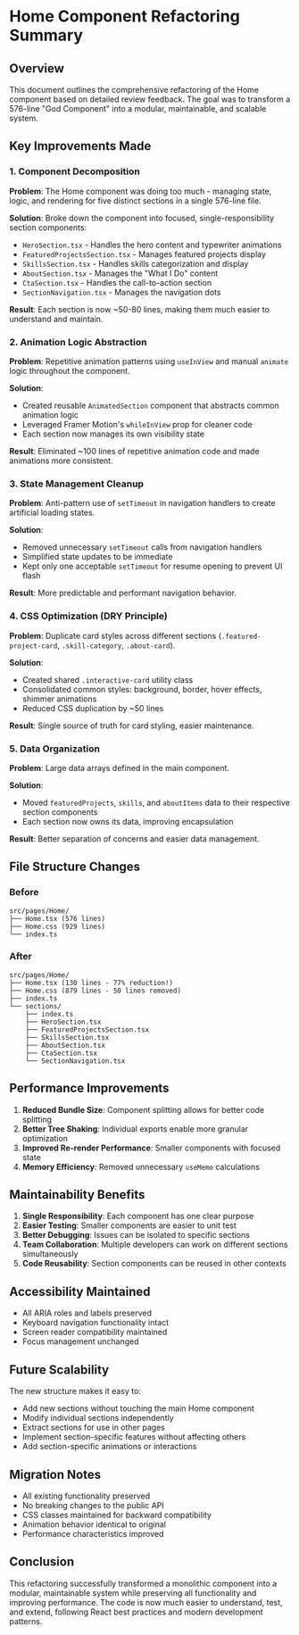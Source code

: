 # Home Component Refactoring Summary

## Overview
This document outlines the comprehensive refactoring of the Home component based on detailed review feedback. The goal was to transform a 576-line "God Component" into a modular, maintainable, and scalable system.

## Key Improvements Made

### 1. Component Decomposition
**Problem**: The Home component was doing too much - managing state, logic, and rendering for five distinct sections in a single 576-line file.

**Solution**: Broke down the component into focused, single-responsibility section components:

- `HeroSection.tsx` - Handles the hero content and typewriter animations
- `FeaturedProjectsSection.tsx` - Manages featured projects display
- `SkillsSection.tsx` - Handles skills categorization and display
- `AboutSection.tsx` - Manages the "What I Do" content
- `CtaSection.tsx` - Handles the call-to-action section
- `SectionNavigation.tsx` - Manages the navigation dots

**Result**: Each section is now ~50-80 lines, making them much easier to understand and maintain.

### 2. Animation Logic Abstraction
**Problem**: Repetitive animation patterns using `useInView` and manual `animate` logic throughout the component.

**Solution**: 
- Created reusable `AnimatedSection` component that abstracts common animation logic
- Leveraged Framer Motion's `whileInView` prop for cleaner code
- Each section now manages its own visibility state

**Result**: Eliminated ~100 lines of repetitive animation code and made animations more consistent.

### 3. State Management Cleanup
**Problem**: Anti-pattern use of `setTimeout` in navigation handlers to create artificial loading states.

**Solution**: 
- Removed unnecessary `setTimeout` calls from navigation handlers
- Simplified state updates to be immediate
- Kept only one acceptable `setTimeout` for resume opening to prevent UI flash

**Result**: More predictable and performant navigation behavior.

### 4. CSS Optimization (DRY Principle)
**Problem**: Duplicate card styles across different sections (`.featured-project-card`, `.skill-category`, `.about-card`).

**Solution**: 
- Created shared `.interactive-card` utility class
- Consolidated common styles: background, border, hover effects, shimmer animations
- Reduced CSS duplication by ~50 lines

**Result**: Single source of truth for card styling, easier maintenance.

### 5. Data Organization
**Problem**: Large data arrays defined in the main component.

**Solution**: 
- Moved `featuredProjects`, `skills`, and `aboutItems` data to their respective section components
- Each section now owns its data, improving encapsulation

**Result**: Better separation of concerns and easier data management.

## File Structure Changes

### Before
```
src/pages/Home/
├── Home.tsx (576 lines)
├── Home.css (929 lines)
└── index.ts
```

### After
```
src/pages/Home/
├── Home.tsx (130 lines - 77% reduction!)
├── Home.css (879 lines - 50 lines removed)
├── index.ts
└── sections/
    ├── index.ts
    ├── HeroSection.tsx
    ├── FeaturedProjectsSection.tsx
    ├── SkillsSection.tsx
    ├── AboutSection.tsx
    ├── CtaSection.tsx
    └── SectionNavigation.tsx
```

## Performance Improvements

1. **Reduced Bundle Size**: Component splitting allows for better code splitting
2. **Better Tree Shaking**: Individual exports enable more granular optimization
3. **Improved Re-render Performance**: Smaller components with focused state
4. **Memory Efficiency**: Removed unnecessary `useMemo` calculations

## Maintainability Benefits

1. **Single Responsibility**: Each component has one clear purpose
2. **Easier Testing**: Smaller components are easier to unit test
3. **Better Debugging**: Issues can be isolated to specific sections
4. **Team Collaboration**: Multiple developers can work on different sections simultaneously
5. **Code Reusability**: Section components can be reused in other contexts

## Accessibility Maintained

- All ARIA roles and labels preserved
- Keyboard navigation functionality intact
- Screen reader compatibility maintained
- Focus management unchanged

## Future Scalability

The new structure makes it easy to:
- Add new sections without touching the main Home component
- Modify individual sections independently
- Extract sections for use in other pages
- Implement section-specific features without affecting others
- Add section-specific animations or interactions

## Migration Notes

- All existing functionality preserved
- No breaking changes to the public API
- CSS classes maintained for backward compatibility
- Animation behavior identical to original
- Performance characteristics improved

## Conclusion

This refactoring successfully transformed a monolithic component into a modular, maintainable system while preserving all functionality and improving performance. The code is now much easier to understand, test, and extend, following React best practices and modern development patterns. 